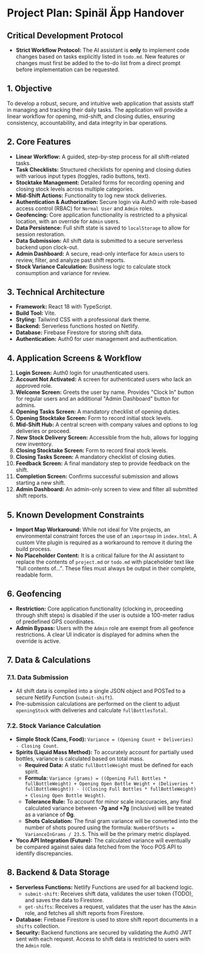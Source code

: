 # Project Plan: Spinäl Äpp Handover

## Critical Development Protocol

- **Strict Workflow Protocol:** The AI assistant is **only** to implement code changes based on tasks explicitly listed in `todo.md`. New features or changes must first be added to the to-do list from a direct prompt before implementation can be requested.

## 1. Objective

To develop a robust, secure, and intuitive web application that assists staff in managing and tracking their daily tasks. The application will provide a linear workflow for opening, mid-shift, and closing duties, ensuring consistency, accountability, and data integrity in bar operations.

## 2. Core Features

- **Linear Workflow:** A guided, step-by-step process for all shift-related tasks.
- **Task Checklists:** Structured checklists for opening and closing duties with various input types (toggles, radio buttons, text).
- **Stocktake Management:** Detailed forms for recording opening and closing stock levels across multiple categories.
- **Mid-Shift Actions:** Functionality to log new stock deliveries.
- **Authentication & Authorization:** Secure login via Auth0 with role-based access control (RBAC) for `Normal User` and `Admin` roles.
- **Geofencing:** Core application functionality is restricted to a physical location, with an override for `Admin` users.
- **Data Persistence:** Full shift state is saved to `localStorage` to allow for session restoration.
- **Data Submission:** All shift data is submitted to a secure serverless backend upon clock-out.
- **Admin Dashboard:** A secure, read-only interface for `Admin` users to review, filter, and analyze past shift reports.
- **Stock Variance Calculation:** Business logic to calculate stock consumption and variance for review.

## 3. Technical Architecture

- **Framework:** React 18 with TypeScript.
- **Build Tool:** Vite.
- **Styling:** Tailwind CSS with a professional dark theme.
- **Backend:** Serverless functions hosted on Netlify.
- **Database:** Firebase Firestore for storing shift data.
- **Authentication:** Auth0 for user management and authentication.

## 4. Application Screens & Workflow

1.  **Login Screen:** Auth0 login for unauthenticated users.
2.  **Account Not Activated:** A screen for authenticated users who lack an approved role.
3.  **Welcome Screen:** Greets the user by name. Provides "Clock In" button for regular users and an additional "Admin Dashboard" button for admins.
4.  **Opening Tasks Screen:** A mandatory checklist of opening duties.
5.  **Opening Stocktake Screen:** Form to record initial stock levels.
6.  **Mid-Shift Hub:** A central screen with company values and options to log deliveries or proceed.
7.  **New Stock Delivery Screen:** Accessible from the hub, allows for logging new inventory.
8.  **Closing Stocktake Screen:** Form to record final stock levels.
9.  **Closing Tasks Screen:** A mandatory checklist of closing duties.
10. **Feedback Screen:** A final mandatory step to provide feedback on the shift.
11. **Completion Screen:** Confirms successful submission and allows starting a new shift.
12. **Admin Dashboard:** An admin-only screen to view and filter all submitted shift reports.

## 5. Known Development Constraints

- **Import Map Workaround:** While not ideal for Vite projects, an environmental constraint forces the use of an `importmap` in `index.html`. A custom Vite plugin is required as a workaround to remove it during the build process.
- **No Placeholder Content:** It is a critical failure for the AI assistant to replace the contents of `project.md` or `todo.md` with placeholder text like "full contents of...". These files must always be output in their complete, readable form.

## 6. Geofencing

- **Restriction:** Core application functionality (clocking in, proceeding through shift steps) is disabled if the user is outside a 100-meter radius of predefined GPS coordinates.
- **Admin Bypass:** Users with the `Admin` role are exempt from all geofence restrictions. A clear UI indicator is displayed for admins when the override is active.

## 7. Data & Calculations

### 7.1. Data Submission
- All shift data is compiled into a single JSON object and POSTed to a secure Netlify Function (`submit-shift`).
- Pre-submission calculations are performed on the client to adjust `openingStock` with deliveries and calculate `fullBottlesTotal`.

### 7.2. Stock Variance Calculation
- **Simple Stock (Cans, Food):** `Variance = (Opening Count + Deliveries) - Closing Count`.
- **Spirits (Liquid Mass Method):** To accurately account for partially used bottles, variance is calculated based on total mass.
    - **Required Data:** A static `fullBottleWeight` must be defined for each spirit.
    - **Formula:** `Variance (grams) = ((Opening Full Bottles * fullBottleWeight) + Opening Open Bottle Weight + (Deliveries * fullBottleWeight)) - ((Closing Full Bottles * fullBottleWeight) + Closing Open Bottle Weight)`.
    - **Tolerance Rule:** To account for minor scale inaccuracies, any final calculated variance between **-7g and +7g** (inclusive) will be treated as a variance of **0g**.
    - **Shots Calculation:** The final gram variance will be converted into the number of shots poured using the formula: `NumberOfShots = VarianceInGrams / 23.5`. This will be the primary metric displayed.
- **Yoco API Integration (Future):** The calculated variance will eventually be compared against sales data fetched from the Yoco POS API to identify discrepancies.

## 8. Backend & Data Storage

- **Serverless Functions:** Netlify Functions are used for all backend logic.
  - `submit-shift`: Receives shift data, validates the user token (TODO), and saves the data to Firestore.
  - `get-shifts`: Receives a request, validates that the user has the `Admin` role, and fetches all shift reports from Firestore.
- **Database:** Firebase Firestore is used to store shift report documents in a `shifts` collection.
- **Security:** Backend functions are secured by validating the Auth0 JWT sent with each request. Access to shift data is restricted to users with the `Admin` role.